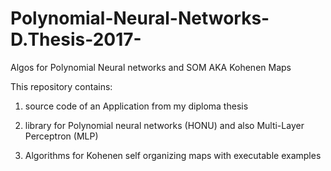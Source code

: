 # Polynomial-Neural-Networks-D.Thesis-2017-
Algos for Polynomial Neural networks and SOM AKA Kohenen Maps


This repository contains:

1) source code of an Application from my diploma thesis

2) library for Polynomial neural networks (HONU) and also Multi-Layer Perceptron (MLP)

3) Algorithms for Kohenen self organizing maps with executable examples

